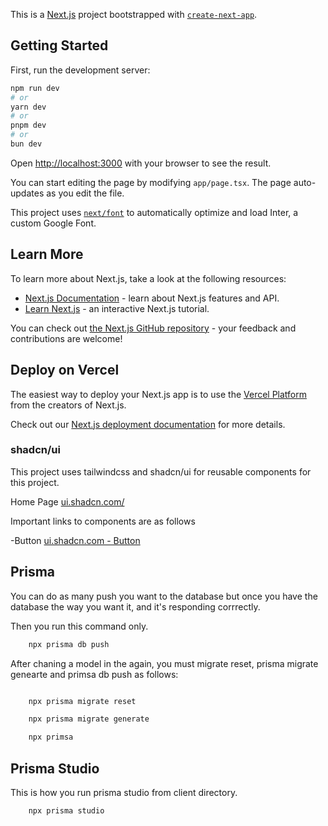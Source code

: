 This is a [Next.js](https://nextjs.org/) project bootstrapped with [`create-next-app`](https://github.com/vercel/next.js/tree/canary/packages/create-next-app).

## Getting Started

First, run the development server:

```bash
npm run dev
# or
yarn dev
# or
pnpm dev
# or
bun dev
```

Open [http://localhost:3000](http://localhost:3000) with your browser to see the result.

You can start editing the page by modifying `app/page.tsx`. The page auto-updates as you edit the file.

This project uses [`next/font`](https://nextjs.org/docs/basic-features/font-optimization) to automatically optimize and load Inter, a custom Google Font.

## Learn More

To learn more about Next.js, take a look at the following resources:

- [Next.js Documentation](https://nextjs.org/docs) - learn about Next.js features and API.
- [Learn Next.js](https://nextjs.org/learn) - an interactive Next.js tutorial.

You can check out [the Next.js GitHub repository](https://github.com/vercel/next.js/) - your feedback and contributions are welcome!

## Deploy on Vercel

The easiest way to deploy your Next.js app is to use the [Vercel Platform](https://vercel.com/new?utm_medium=default-template&filter=next.js&utm_source=create-next-app&utm_campaign=create-next-app-readme) from the creators of Next.js.

Check out our [Next.js deployment documentation](https://nextjs.org/docs/deployment) for more details.



### shadcn/ui

This project uses tailwindcss and shadcn/ui for reusable components for this project.

Home Page
    [ui.shadcn.com/](https://ui.shadcn.com/)

Important links to components are as follows

-Button
    [ui.shadcn.com - Button](https://ui.shadcn.com/docs/components/button)


## Prisma

You can do as many push you want to the database but once you have the database the way you want it, and it's responding corrrectly.

Then you run this command only.

```sh
    npx prisma db push
```

After chaning a model in the again, you must migrate reset, prisma migrate genearte and primsa db push as follows:

```sh

    npx prisma migrate reset

    npx prisma migrate generate

    npx primsa 

```

## Prisma Studio

This is how you run prisma studio from client directory.

```sh
    npx prisma studio
```